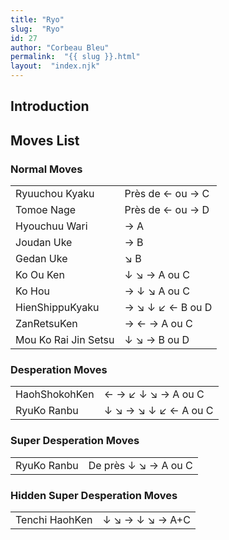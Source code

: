 ```yaml
---
title: "Ryo"
slug:  "Ryo"
id: 27
author: "Corbeau Bleu"
permalink:  "{{ slug }}.html"
layout:  "index.njk"
---
```


## Introduction

## Moves List

### Normal Moves

|                      |                  |
|----------------------|------------------|
| Ryuuchou Kyaku       | Près de ← ou → C |
| Tomoe Nage           | Près de ← ou → D |
| Hyouchuu Wari        | → A              |
| Joudan Uke           | → B              |
| Gedan Uke            | ↘ B              |
| Ko Ou Ken            | ↓ ↘ → A ou C     |
| Ko Hou               | → ↓ ↘ A ou C     |
| HienShippuKyaku      | → ↘ ↓ ↙ ← B ou D |
| ZanRetsuKen          | → ← → A ou C     |
| Mou Ko Rai Jin Setsu | ↓ ↘ → B ou D     |

### Desperation Moves

|               |                      |
|---------------|----------------------|
| HaohShokohKen | ← → ↙ ↓ ↘ → A ou C   |
| RyuKo Ranbu   | ↓ ↘ → ↘ ↓ ↙ ← A ou C |

### Super Desperation Moves

|             |                      |
|-------------|----------------------|
| RyuKo Ranbu | De près ↓ ↘ → A ou C |

### Hidden Super Desperation Moves

|                |                 |
|----------------|-----------------|
| Tenchi HaohKen | ↓ ↘ → ↓ ↘ → A+C |
